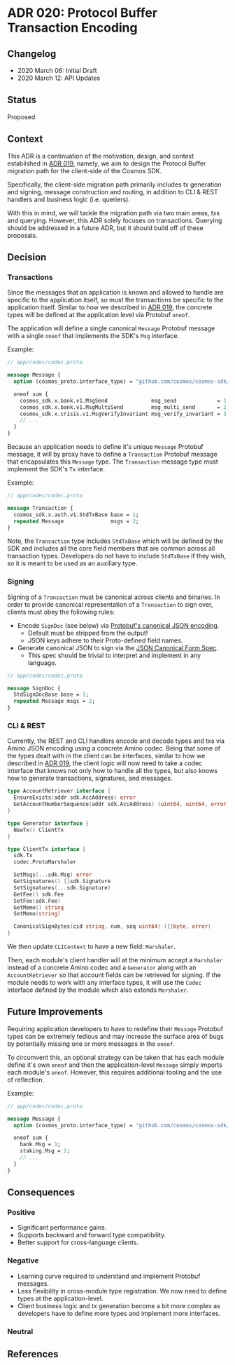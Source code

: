 # ADR 020: Protocol Buffer Transaction Encoding

## Changelog

- 2020 March 06: Initial Draft
- 2020 March 12: API Updates

## Status

Proposed

## Context

This ADR is a continuation of the motivation, design, and context established in [ADR 019](./adr-019-protobuf-state-encoding.md), namely, we aim to design the Protocol Buffer migration path for the client-side of the Cosmos SDK.

Specifically, the client-side migration path primarily includes tx generation and signing, message construction and routing, in addition to CLI & REST handlers and business logic (i.e. queriers).

With this in mind, we will tackle the migration path via two main areas, txs and querying. However, this ADR solely focuses on transactions. Querying should be addressed in a future ADR, but it should build off of these proposals.

## Decision

### Transactions

Since the messages that an application is known and allowed to handle are specific to the application itself, so must the transactions be specific to the application itself. Similar to how we described in [ADR 019](./adr-019-protobuf-state-encoding.md), the concrete types will be defined at the application level via Protobuf `oneof`.

The application will define a single canonical `Message` Protobuf message with a single `oneof` that implements the SDK's `Msg` interface.

Example:

```protobuf
// app/codec/codec.proto

message Message {
  option (cosmos_proto.interface_type) = "github.com/cosmos/cosmos-sdk/types.Msg";

  oneof sum {
    cosmos_sdk.x.bank.v1.MsgSend              msg_send             = 1;
    cosmos_sdk.x.bank.v1.MsgMultiSend         msg_multi_send       = 2;
    cosmos_sdk.x.crisis.v1.MsgVerifyInvariant msg_verify_invariant = 3;
    // ...
  }
}
```

Because an application needs to define it's unique `Message` Protobuf message, it will by proxy have to define a `Transaction` Protobuf message that encapsulates this `Message` type. The `Transaction` message type must implement the SDK's `Tx` interface.

Example:

```protobuf
// app/codec/codec.proto

message Transaction {
  cosmos_sdk.x.auth.v1.StdTxBase base = 1;
  repeated Message               msgs = 2;
}
```

Note, the `Transaction` type includes `StdTxBase` which will be defined by the SDK and includes all the core field members that are common across all transaction types. Developers do not have to include `StdTxBase` if they wish, so it is meant to be used as an auxiliary type.

### Signing

Signing of a `Transaction` must be canonical across clients and binaries. In order to provide canonical representation of a `Transaction` to sign over, clients must obey the following rules:

- Encode `SignDoc` (see below) via [Protobuf's canonical JSON encoding](https://developers.google.com/protocol-buffers/docs/proto3#json).
  - Default must be stripped from the output!
  - JSON keys adhere to their Proto-defined field names.
- Generate canonical JSON to sign via the [JSON Canonical Form Spec](https://gibson042.github.io/canonicaljson-spec/).
  - This spec should be trivial to interpret and implement in any language.

```Protobuf
// app/codec/codec.proto

message SignDoc {
  StdSignDocBase base = 1;
  repeated Message msgs = 2;
}
```

### CLI & REST

Currently, the REST and CLI handlers encode and decode types and txs via Amino JSON encoding using a concrete Amino codec. Being that some of the types dealt with in the client can be interfaces, similar to how we described in [ADR 019](./adr-019-protobuf-state-encoding.md), the client logic will now need to take a codec interface that knows not only how to handle all the types, but also knows how to generate transactions, signatures, and messages.

```go
type AccountRetriever interface {
  EnsureExists(addr sdk.AccAddress) error
  GetAccountNumberSequence(addr sdk.AccAddress) (uint64, uint64, error)
}

type Generator interface {
  NewTx() ClientTx
}

type ClientTx interface {
  sdk.Tx
  codec.ProtoMarshaler

  SetMsgs(...sdk.Msg) error
  GetSignatures() []sdk.Signature
  SetSignatures(...sdk.Signature)
  GetFee() sdk.Fee
  SetFee(sdk.Fee)
  GetMemo() string
  SetMemo(string)

  CanonicalSignBytes(cid string, num, seq uint64) ([]byte, error)
}
```

We then update `CLIContext` to have a new field: `Marshaler`.

Then, each module's client handler will at the minimum accept a `Marshaler` instead of a concrete Amino codec and a `Generator` along with an `AccountRetriever` so that account fields can be retrieved for signing. If the module needs to work with any interface types, it will use the `Codec` interface defined by the module which also extends `Marshaler`.

## Future Improvements

Requiring application developers to have to redefine their `Message` Protobuf types can be extremely tedious and may increase the surface area of bugs by potentially missing one or more messages in the `oneof`.

To circumvent this, an optional strategy can be taken that has each module define it's own `oneof` and then the application-level `Message` simply imports each module's `oneof`. However, this requires additional tooling and the use of reflection.

Example:

```protobuf
// app/codec/codec.proto

message Message {
  option (cosmos_proto.interface_type) = "github.com/cosmos/cosmos-sdk/types.Msg";

  oneof sum {
    bank.Msg = 1;
    staking.Msg = 2;
    // ...
  }
}
```

## Consequences

### Positive

- Significant performance gains.
- Supports backward and forward type compatibility.
- Better support for cross-language clients.

### Negative

- Learning curve required to understand and implement Protobuf messages.
- Less flexibility in cross-module type registration. We now need to define types at the application-level.
- Client business logic and tx generation become a bit more complex as developers have to define more types and implement more interfaces.

### Neutral

## References
